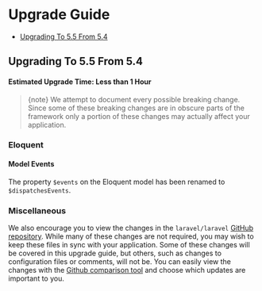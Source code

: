 # Upgrade Guide

- [Upgrading To 5.5 From 5.4](#upgrade-5.5)

<a name="upgrade-5.5"></a>
## Upgrading To 5.5 From 5.4

#### Estimated Upgrade Time: Less than 1 Hour

> {note} We attempt to document every possible breaking change. Since some of these breaking changes are in obscure parts of the framework only a portion of these changes may actually affect your application.

### Eloquent

#### Model Events

The property `$events` on the Eloquent model has been renamed to `$dispatchesEvents`.

### Miscellaneous

We also encourage you to view the changes in the `laravel/laravel` [GitHub repository](https://github.com/laravel/laravel). While many of these changes are not required, you may wish to keep these files in sync with your application. Some of these changes will be covered in this upgrade guide, but others, such as changes to configuration files or comments, will not be. You can easily view the changes with the [Github comparison tool](https://github.com/laravel/laravel/compare/5.4...master) and choose which updates are important to you.
